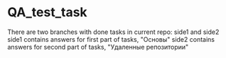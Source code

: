 # QA_test_task
There are two branches with done tasks in current repo: side1 and side2
side1 contains answers for first part of tasks, "Основы"
side2 contains answers for second part of tasks, "Удаленные репозитории"
